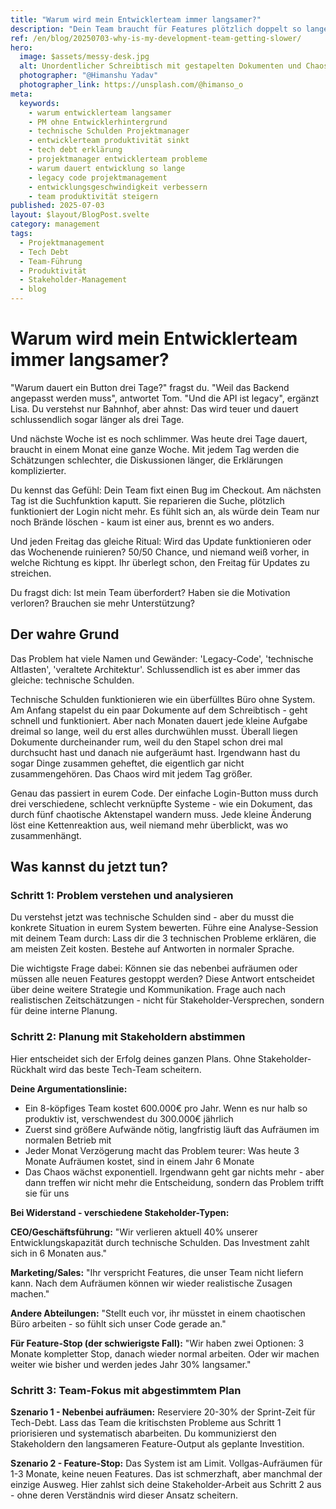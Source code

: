 ```yaml
---
title: "Warum wird mein Entwicklerteam immer langsamer?"
description: "Dein Team braucht für Features plötzlich doppelt so lange? Das liegt nicht an Faulheit oder Inkompetenz. Hier erfährst du den wahren Grund und wie du als PM das Problem systematisch löst."
ref: /en/blog/20250703-why-is-my-development-team-getting-slower/
hero:
  image: $assets/messy-desk.jpg
  alt: Unordentlicher Schreibtisch mit gestapelten Dokumenten und Chaos - Metapher für technische Schulden im Code
  photographer: "@Himanshu Yadav"
  photographer_link: https://unsplash.com/@himanso_o
meta:
  keywords:
    - warum entwicklerteam langsamer
    - PM ohne Entwicklerhintergrund
    - technische Schulden Projektmanager
    - entwicklerteam produktivität sinkt
    - tech debt erklärung
    - projektmanager entwicklerteam probleme
    - warum dauert entwicklung so lange
    - legacy code projektmanagement
    - entwicklungsgeschwindigkeit verbessern
    - team produktivität steigern
published: 2025-07-03
layout: $layout/BlogPost.svelte
category: management
tags:
  - Projektmanagement
  - Tech Debt
  - Team-Führung
  - Produktivität
  - Stakeholder-Management
  - blog
---
```


# Warum wird mein Entwicklerteam immer langsamer?

"Warum dauert ein Button drei Tage?" fragst du. "Weil das Backend angepasst werden muss", antwortet Tom. "Und die API ist legacy", ergänzt Lisa. Du verstehst nur Bahnhof, aber ahnst: Das wird teuer und dauert schlussendlich sogar länger als drei Tage.

Und nächste Woche ist es noch schlimmer. Was heute drei Tage dauert, braucht in einem Monat eine ganze Woche. Mit jedem Tag werden die Schätzungen schlechter, die Diskussionen länger, die Erklärungen komplizierter.

Du kennst das Gefühl: Dein Team fixt einen Bug im Checkout. Am nächsten Tag ist die Suchfunktion kaputt. Sie reparieren die Suche, plötzlich funktioniert der Login nicht mehr. Es fühlt sich an, als würde dein Team nur noch Brände löschen - kaum ist einer aus, brennt es wo anders.

Und jeden Freitag das gleiche Ritual: Wird das Update funktionieren oder das Wochenende ruinieren? 50/50 Chance, und niemand weiß vorher, in welche Richtung es kippt. Ihr überlegt schon, den Freitag für Updates zu streichen.

Du fragst dich: Ist mein Team überfordert? Haben sie die Motivation verloren? Brauchen sie mehr Unterstützung?

## Der wahre Grund

Das Problem hat viele Namen und Gewänder: 'Legacy-Code', 'technische Altlasten', 'veraltete Architektur'. Schlussendlich ist es aber immer das gleiche: technische Schulden.

Technische Schulden funktionieren wie ein überfülltes Büro ohne System. Am Anfang stapelst du ein paar Dokumente auf dem Schreibtisch - geht schnell und funktioniert. Aber nach Monaten dauert jede kleine Aufgabe dreimal so lange, weil du erst alles durchwühlen musst. Überall liegen Dokumente durcheinander rum, weil du den Stapel schon drei mal durchsucht hast und danach nie aufgeräumt hast. Irgendwann hast du sogar Dinge zusammen geheftet, die eigentlich gar nicht zusammengehören. Das Chaos wird mit jedem Tag größer.

Genau das passiert in eurem Code. Der einfache Login-Button muss durch drei verschiedene, schlecht verknüpfte Systeme - wie ein Dokument, das durch fünf chaotische Aktenstapel wandern muss. Jede kleine Änderung löst eine Kettenreaktion aus, weil niemand mehr überblickt, was wo zusammenhängt.

## Was kannst du jetzt tun?

### Schritt 1: Problem verstehen und analysieren

Du verstehst jetzt was technische Schulden sind - aber du musst die konkrete Situation in eurem System bewerten. Führe eine Analyse-Session mit deinem Team durch: Lass dir die 3 technischen Probleme erklären, die am meisten Zeit kosten. Bestehe auf Antworten in normaler Sprache.

Die wichtigste Frage dabei: Können sie das nebenbei aufräumen oder müssen alle neuen Features gestoppt werden? Diese Antwort entscheidet über deine weitere Strategie und Kommunikation. Frage auch nach realistischen Zeitschätzungen - nicht für Stakeholder-Versprechen, sondern für deine interne Planung.

### Schritt 2: Planung mit Stakeholdern abstimmen

Hier entscheidet sich der Erfolg deines ganzen Plans. Ohne Stakeholder-Rückhalt wird das beste Tech-Team scheitern.

**Deine Argumentationslinie:**

- Ein 8-köpfiges Team kostet 600.000€ pro Jahr. Wenn es nur halb so produktiv ist, verschwendest du 300.000€ jährlich
- Zuerst sind größere Aufwände nötig, langfristig läuft das Aufräumen im normalen Betrieb mit
- Jeder Monat Verzögerung macht das Problem teurer: Was heute 3 Monate Aufräumen kostet, sind in einem Jahr 6 Monate
- Das Chaos wächst exponentiell. Irgendwann geht gar nichts mehr - aber dann treffen wir nicht mehr die Entscheidung, sondern das Problem trifft sie für uns

**Bei Widerstand - verschiedene Stakeholder-Typen:**

**CEO/Geschäftsführung:** "Wir verlieren aktuell 40% unserer Entwicklungskapazität durch technische Schulden. Das Investment zahlt sich in 6 Monaten aus."

**Marketing/Sales:** "Ihr verspricht Features, die unser Team nicht liefern kann. Nach dem Aufräumen können wir wieder realistische Zusagen machen."

**Andere Abteilungen:** "Stellt euch vor, ihr müsstet in einem chaotischen Büro arbeiten - so fühlt sich unser Code gerade an."

**Für Feature-Stop (der schwierigste Fall):**
"Wir haben zwei Optionen: 3 Monate kompletter Stop, danach wieder normal arbeiten. Oder wir machen weiter wie bisher und werden jedes Jahr 30% langsamer."

### Schritt 3: Team-Fokus mit abgestimmtem Plan

**Szenario 1 - Nebenbei aufräumen:** Reserviere 20-30% der Sprint-Zeit für Tech-Debt. Lass das Team die kritischsten Probleme aus Schritt 1 priorisieren und systematisch abarbeiten. Du kommunizierst den Stakeholdern den langsameren Feature-Output als geplante Investition.

**Szenario 2 - Feature-Stop:** Das System ist am Limit. Vollgas-Aufräumen für 1-3 Monate, keine neuen Features. Das ist schmerzhaft, aber manchmal der einzige Ausweg. Hier zahlst sich deine Stakeholder-Arbeit aus Schritt 2 aus - ohne deren Verständnis wird dieser Ansatz scheitern.
